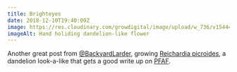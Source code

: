 ```yaml
---
title: Brighteyes
date: 2018-12-10T19:40:09Z
image: https://res.cloudinary.com/growdigital/image/upload/w_736/v1544470914/reichardia-0689.jpg
imageAlt: Hand holiding dandelion-like flower
---
```


Another great post from [@BackyardLarder](https://twitter.com/backyardlarder), growing [Reichardia picroides](https://backyardlarder.co.uk/2018/11/reichardia-picroides/), a dandelion look-a-like that gets a good write up on [PFAF](https://pfaf.org/user/plant.aspx?latinname=Reichardia+picroides).
